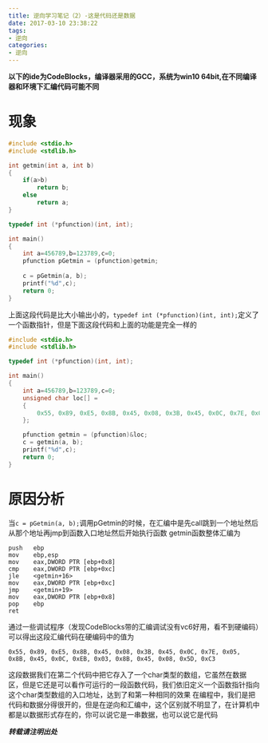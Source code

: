```yaml
---
title: 逆向学习笔记（2）-这是代码还是数据
date: 2017-03-10 23:38:22
tags:
- 逆向
categories:
- 逆向
---
```

**以下的ide为CodeBlocks，编译器采用的GCC，系统为win10 64bit,在不同编译器和环境下汇编代码可能不同**
<!--more-->
# 现象
```c
#include <stdio.h>
#include <stdlib.h>

int getmin(int a, int b)
{
	if(a>b)
		return b;
	else
		return a;
}

typedef int (*pfunction)(int, int);

int main()
{
    int a=456789,b=123789,c=0;
    pfunction pGetmin = (pfunction)getmin;
	
    c = pGetmin(a, b);
    printf("%d",c);
    return 0;
}
```

上面这段代码是比大小输出小的，`typedef int (*pfunction)(int, int);`定义了一个函数指针，但是下面这段代码和上面的功能是完全一样的

```c
#include <stdio.h>
#include <stdlib.h>

typedef int (*pfunction)(int, int);

int main()
{
    int a=456789,b=123789,c=0;
    unsigned char loc[] =
    {
        0x55, 0x89, 0xE5, 0x8B, 0x45, 0x08, 0x3B, 0x45, 0x0C, 0x7E, 0x05, 0x8B, 0x45, 0x0C, 0xEB, 0x03, 0x8B, 0x45, 0x08, 0x5D, 0xC3
    };

    pfunction getmin = (pfunction)&loc;
    c = getmin(a, b);
    printf("%d",c);
    return 0;
}
```
# 原因分析
当`c = pGetmin(a, b);`调用pGetmin的时候，在汇编中是先call跳到一个地址然后从那个地址再jmp到函数入口地址然后开始执行函数
getmin函数整体汇编为
```assembly
push   ebp
mov    ebp,esp
mov    eax,DWORD PTR [ebp+0x8]
cmp    eax,DWORD PTR [ebp+0xc]
jle    <getmin+16>
mov    eax,DWORD PTR [ebp+0xc]
jmp    <getmin+19>
mov    eax,DWORD PTR [ebp+0x8]
pop    ebp
ret
```
通过一些调试程序（发现CodeBlocks带的汇编调试没有vc6好用，看不到硬编码）可以得出这段汇编代码在硬编码中的值为
```
0x55, 0x89, 0xE5, 0x8B, 0x45, 0x08, 0x3B, 0x45, 0x0C, 0x7E, 0x05, 0x8B, 0x45, 0x0C, 0xEB, 0x03, 0x8B, 0x45, 0x08, 0x5D, 0xC3
```
这段数据我们在第二个代码中把它存入了一个char类型的数组，它虽然在数据区，但是它还是可以看作可运行的一段函数代码，我们依旧定义一个函数指针指向这个char类型数组的入口地址，达到了和第一种相同的效果
在编程中，我们是把代码和数据分得很开的，但是在逆向和汇编中，这个区别就不明显了，在计算机中都是以数据形式存在的，你可以说它是一串数据，也可以说它是代码

***转载请注明出处***
